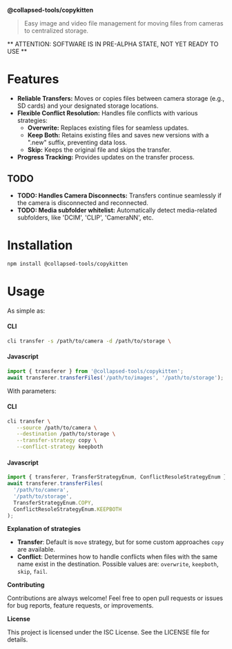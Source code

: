 **@collapsed-tools/copykitten**

> Easy image and video file management for moving files from cameras to centralized storage.

** ATTENTION: SOFTWARE IS IN PRE-ALPHA STATE, NOT YET READY TO USE **

# Features

* **Reliable Transfers:**  Moves or copies files between camera storage (e.g., SD cards) and your designated storage locations.
* **Flexible Conflict Resolution:** Handles file conflicts with various strategies:
    * **Overwrite:** Replaces existing files for seamless updates.
    * **Keep Both:** Retains existing files and saves new versions with a ".new" suffix, preventing data loss.
    * **Skip:** Keeps the original file and skips the transfer.
* **Progress Tracking:** Provides updates on the transfer process.

## TODO

* **TODO: Handles Camera Disconnects:** Transfers continue seamlessly if the camera is disconnected and reconnected.
* **TODO: Media subfolder whitelist:** Automatically detect media-related subfolders, like 'DCIM', 'CLIP', 'CameraNN', etc.

# Installation

```bash
npm install @collapsed-tools/copykitten
```
# Usage

As simple as:

#### CLI
```bash
cli transfer -s /path/to/camera -d /path/to/storage \
```

#### Javascript
```javascript
import { transferer } from '@collapsed-tools/copykitten';
await transferer.transferFiles('/path/to/images', '/path/to/storage');
```

With parameters:

#### CLI
```bash
cli transfer \
   --source /path/to/camera \
   --destination /path/to/storage \
   --transfer-strategy copy \
   --conflict-strategy keepboth 
```

#### Javascript
```javascript
import { transferer, TransferStrategyEnum, ConflictResoleStrategyEnum } from '@collapsed-tools/copykitten';
await transferer.transferFiles( 
  '/path/to/camera', 
  '/path/to/storage', 
  TransferStrategyEnum.COPY,
  ConflictResoleStrategyEnum.KEEPBOTH 
);
```

**Explanation of strategies**

* **Transfer**: Default is `move` strategy, but for some custom approaches `copy` are available.
* **Conflict**: Determines how to handle conflicts when files with the same name exist in the destination. Possible values are: `overwrite`, `keepboth`, `skip`, `fail`.

**Contributing** 

Contributions are always welcome! Feel free to open pull requests or issues for bug reports, feature requests, or improvements.

**License**

This project is licensed under the ISC License. See the LICENSE file for details.
